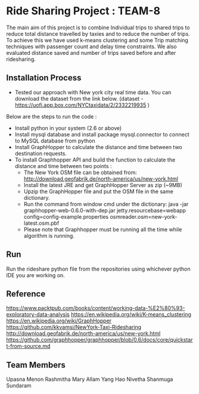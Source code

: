 

# Ride Sharing Project : TEAM-8

The main aim of this project is to combine Individual trips to shared trips to reduce total distance travelled by taxies and to reduce the number of trips. To achieve this we have used k-means clustering and some Trip matching techniques with passenger count and delay time constraints. We also evaluated distance saved and number of trips saved before and after ridesharing.

## Installation Process

* Tested our approach with New york city real time data. You can download the dataset from the link below. (dataset - https://uofi.app.box.com/NYCtaxidata/2/2332219935 )

Below are the steps to run the code :

* Install python in your system (2.6 or above)
* Install mysql database and install package mysql.connector to connect to MySQL database from python
* Install GraphHopper to calculate the distance and time between two destination requests.
* To install Graphhopper API and build the function to calculate the distance and time between two points :
    * The New York OSM file can be obtained from: http://download.geofabrik.de/north-america/us/new-york.html 
    * Install the latest JRE and get GraphHopper Server as zip (~9MB)
    * Upzip the GraphHopper file and put the OSM file in the same dictionary. 
    * Run the command from window cmd under the dictionary: java -jar graphhopper-web-0.6.0-with-dep.jar jetty.resourcebase=webapp config=config-example.properties osmreader.osm=new-york-latest.osm.pbf
    * Please note that Graphhopper must be running all the time while algorithm is running.
	
## Run
Run the rideshare python file from the repositories using whichever python IDE you are working on.

## Reference 

https://www.packtpub.com/books/content/working-data-%E2%80%93-exploratory-data-analysis
https://en.wikipedia.org/wiki/K-means_clustering
https://en.wikipedia.org/wiki/GraphHopper
https://github.com/kkvamsi/NewYork-Taxi-Ridesharing
http://download.geofabrik.de/north-america/us/new-york.html
https://github.com/graphhopper/graphhopper/blob/0.6/docs/core/quickstart-from-source.md

## Team Members

Upasna Menon
Rashmitha Mary Allam
Yang Hao
Nivetha Shanmuga Sundaram
